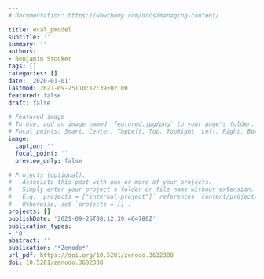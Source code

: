 ```yaml
---
# Documentation: https://wowchemy.com/docs/managing-content/

title: eval_pmodel
subtitle: ''
summary: ''
authors:
- Benjamin Stocker
tags: []
categories: []
date: '2020-01-01'
lastmod: 2021-09-25T10:12:39+02:00
featured: false
draft: false

# Featured image
# To use, add an image named `featured.jpg/png` to your page's folder.
# Focal points: Smart, Center, TopLeft, Top, TopRight, Left, Right, BottomLeft, Bottom, BottomRight.
image:
  caption: ''
  focal_point: ''
  preview_only: false

# Projects (optional).
#   Associate this post with one or more of your projects.
#   Simply enter your project's folder or file name without extension.
#   E.g. `projects = ["internal-project"]` references `content/project/deep-learning/index.md`.
#   Otherwise, set `projects = []`.
projects: []
publishDate: '2021-09-25T08:12:39.464780Z'
publication_types:
- '0'
abstract: ''
publication: '*Zenodo*'
url_pdf: https://doi.org/10.5281/zenodo.3632308
doi: 10.5281/zenodo.3632308
---
```

